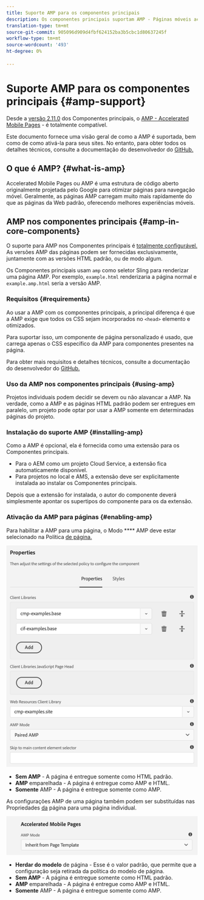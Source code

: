 ```yaml
---
title: Suporte AMP para os componentes principais
description: Os componentes principais suportam AMP - Páginas móveis aceleradas
translation-type: tm+mt
source-git-commit: 905096d909d4fbf624152ba3b5cbc1d80637245f
workflow-type: tm+mt
source-wordcount: '493'
ht-degree: 0%

---
```



# Suporte AMP para os componentes principais {#amp-support}

Desde a [versão 2.11.0](/help/versions.md) dos Componentes principais, o [AMP - Accelerated Mobile Pages](https://developers.google.com/amp) - é totalmente compatível.

Este documento fornece uma visão geral de como a AMP é suportada, bem como de como ativá-la para seus sites. No entanto, para obter todos os detalhes técnicos, consulte a documentação do desenvolvedor do [GitHub.](https://github.com/adobe/aem-core-wcm-components/tree/master/extensions/amp)

## O que é AMP? {#what-is-amp}

Accelerated Mobile Pages ou AMP é uma estrutura de código aberto originalmente projetada pelo Google para otimizar páginas para navegação móvel. Geralmente, as páginas AMP carregam muito mais rapidamente do que as páginas da Web padrão, oferecendo melhores experiências móveis.

## AMP nos componentes principais {#amp-in-core-components}

O suporte para AMP nos Componentes principais é [totalmente configurável.](#enabling-amp) As versões AMP das páginas podem ser fornecidas exclusivamente, juntamente com as versões HTML padrão, ou de modo algum.

Os Componentes principais usam `amp` como seletor Sling para renderizar uma página AMP. Por exemplo, `example.html` renderizaria a página normal e `example.amp.html` seria a versão AMP.

### Requisitos {#requirements}

Ao usar a AMP com os componentes principais, a principal diferença é que a AMP exige que todos os CSS sejam incorporados no `<head>` elemento e otimizados.

Para suportar isso, um componente de página personalizado é usado, que carrega apenas o CSS específico da AMP para componentes presentes na página.

Para obter mais requisitos e detalhes técnicos, consulte a documentação do desenvolvedor do [GitHub.](https://github.com/adobe/aem-core-wcm-components/tree/master/extensions/amp)

### Uso da AMP nos componentes principais {#using-amp}

Projetos individuais podem decidir se devem ou não alavancar a AMP. Na verdade, como a AMP e as páginas HTML padrão podem ser entregues em paralelo, um projeto pode optar por usar a AMP somente em determinadas páginas do projeto.

### Instalação do suporte AMP {#installing-amp}

Como a AMP é opcional, ela é fornecida como uma extensão para os Componentes principais.

* Para o AEM como um projeto Cloud Service, a extensão fica automaticamente disponível.
* Para projetos no local e AMS, a extensão deve ser explicitamente instalada ao instalar os Componentes principais.

Depois que a extensão for instalada, o autor do componente deverá simplesmente apontar os supertipos do componente para os da extensão.

### Ativação da AMP para páginas {#enabling-amp}

Para habilitar a AMP para uma página, o Modo **** AMP deve estar selecionado na Política [de página.](https://docs.adobe.com/content/help/en/experience-manager-65/authoring/siteandpage/templates.html#editingatemplatepagepolicies)

![Opções de política de página AMP](/help/assets/amp-policy.png)

* **Sem AMP** - A página é entregue somente como HTML padrão.
* **AMP** emparelhada - A página é entregue como AMP e HTML.
* **Somente** AMP - A página é entregue somente como AMP.

As configurações AMP de uma página também podem ser substituídas nas Propriedades [da](https://docs.adobe.com/content/help/en/experience-manager-65/authoring/authoring/editing-page-properties.html) página para uma página individual.

![Propriedades da página AMP](/help/assets/amp-page-properties.png)

* **Herdar do modelo** de página - Esse é o valor padrão, que permite que a configuração seja retirada da política do modelo de página.
* **Sem AMP** - A página é entregue somente como HTML padrão.
* **AMP** emparelhada - A página é entregue como AMP e HTML.
* **Somente** AMP - A página é entregue somente como AMP.
